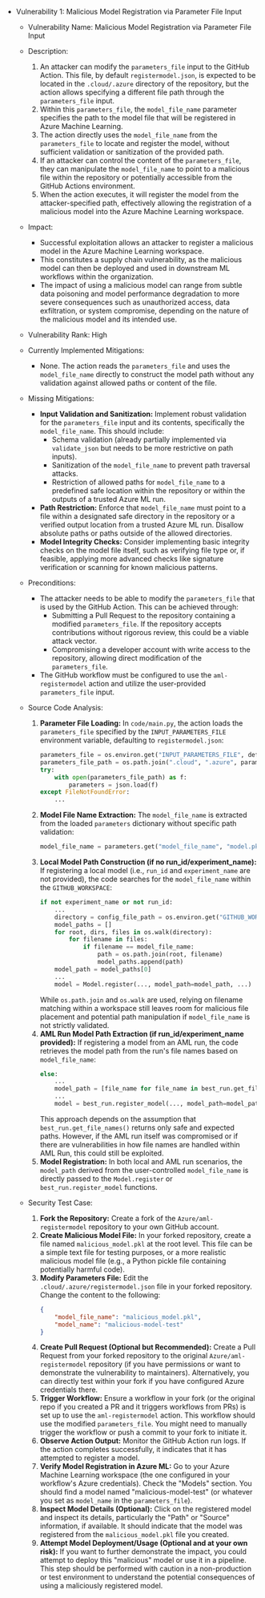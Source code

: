 - Vulnerability 1: Malicious Model Registration via Parameter File Input

  - Vulnerability Name: Malicious Model Registration via Parameter File Input
  - Description:
    1. An attacker can modify the `parameters_file` input to the GitHub Action. This file, by default `registermodel.json`, is expected to be located in the `.cloud/.azure` directory of the repository, but the action allows specifying a different file path through the `parameters_file` input.
    2. Within this `parameters_file`, the `model_file_name` parameter specifies the path to the model file that will be registered in Azure Machine Learning.
    3. The action directly uses the `model_file_name` from the `parameters_file` to locate and register the model, without sufficient validation or sanitization of the provided path.
    4. If an attacker can control the content of the `parameters_file`, they can manipulate the `model_file_name` to point to a malicious file within the repository or potentially accessible from the GitHub Actions environment.
    5. When the action executes, it will register the model from the attacker-specified path, effectively allowing the registration of a malicious model into the Azure Machine Learning workspace.
  - Impact:
    - Successful exploitation allows an attacker to register a malicious model in the Azure Machine Learning workspace.
    - This constitutes a supply chain vulnerability, as the malicious model can then be deployed and used in downstream ML workflows within the organization.
    - The impact of using a malicious model can range from subtle data poisoning and model performance degradation to more severe consequences such as unauthorized access, data exfiltration, or system compromise, depending on the nature of the malicious model and its intended use.
  - Vulnerability Rank: High
  - Currently Implemented Mitigations:
    - None. The action reads the `parameters_file` and uses the `model_file_name` directly to construct the model path without any validation against allowed paths or content of the file.
  - Missing Mitigations:
    - **Input Validation and Sanitization:** Implement robust validation for the `parameters_file` input and its contents, specifically the `model_file_name`. This should include:
        - Schema validation (already partially implemented via `validate_json` but needs to be more restrictive on path inputs).
        - Sanitization of the `model_file_name` to prevent path traversal attacks.
        - Restriction of allowed paths for `model_file_name` to a predefined safe location within the repository or within the outputs of a trusted Azure ML run.
    - **Path Restriction:** Enforce that `model_file_name` must point to a file within a designated safe directory in the repository or a verified output location from a trusted Azure ML run. Disallow absolute paths or paths outside of the allowed directories.
    - **Model Integrity Checks:** Consider implementing basic integrity checks on the model file itself, such as verifying file type or, if feasible, applying more advanced checks like signature verification or scanning for known malicious patterns.
  - Preconditions:
    - The attacker needs to be able to modify the `parameters_file` that is used by the GitHub Action. This can be achieved through:
        - Submitting a Pull Request to the repository containing a modified `parameters_file`. If the repository accepts contributions without rigorous review, this could be a viable attack vector.
        - Compromising a developer account with write access to the repository, allowing direct modification of the `parameters_file`.
    - The GitHub workflow must be configured to use the `aml-registermodel` action and utilize the user-provided `parameters_file` input.
  - Source Code Analysis:
    1. **Parameter File Loading:** In `code/main.py`, the action loads the `parameters_file` specified by the `INPUT_PARAMETERS_FILE` environment variable, defaulting to `registermodel.json`:
       ```python
       parameters_file = os.environ.get("INPUT_PARAMETERS_FILE", default="registermodel.json")
       parameters_file_path = os.path.join(".cloud", ".azure", parameters_file)
       try:
           with open(parameters_file_path) as f:
               parameters = json.load(f)
       except FileNotFoundError:
           ...
       ```
    2. **Model File Name Extraction:** The `model_file_name` is extracted from the loaded `parameters` dictionary without specific path validation:
       ```python
       model_file_name = parameters.get("model_file_name", "model.pkl")
       ```
    3. **Local Model Path Construction (if no run_id/experiment_name):** If registering a local model (i.e., `run_id` and `experiment_name` are not provided), the code searches for the `model_file_name` within the `GITHUB_WORKSPACE`:
       ```python
       if not experiment_name or not run_id:
           ...
           directory = config_file_path = os.environ.get("GITHUB_WORKSPACE", default=None)
           model_paths = []
           for root, dirs, files in os.walk(directory):
               for filename in files:
                   if filename == model_file_name:
                       path = os.path.join(root, filename)
                       model_paths.append(path)
           model_path = model_paths[0]
           ...
           model = Model.register(..., model_path=model_path, ...)
       ```
       While `os.path.join` and `os.walk` are used, relying on filename matching within a workspace still leaves room for malicious file placement and potential path manipulation if `model_file_name` is not strictly validated.
    4. **AML Run Model Path Extraction (if run_id/experiment_name provided):** If registering a model from an AML run, the code retrieves the model path from the run's file names based on `model_file_name`:
       ```python
       else:
           ...
           model_path = [file_name for file_name in best_run.get_file_names() if model_file_name in os.path.split(file_name)[-1]][0]
           ...
           model = best_run.register_model(..., model_path=model_path, ...)
       ```
       This approach depends on the assumption that `best_run.get_file_names()` returns only safe and expected paths. However, if the AML run itself was compromised or if there are vulnerabilities in how file names are handled within AML Run, this could still be exploited.
    5. **Model Registration:** In both local and AML run scenarios, the `model_path` derived from the user-controlled `model_file_name` is directly passed to the `Model.register` or `best_run.register_model` functions.

  - Security Test Case:
    1. **Fork the Repository:** Create a fork of the `Azure/aml-registermodel` repository to your own GitHub account.
    2. **Create Malicious Model File:** In your forked repository, create a file named `malicious_model.pkl` at the root level. This file can be a simple text file for testing purposes, or a more realistic malicious model file (e.g., a Python pickle file containing potentially harmful code).
    3. **Modify Parameters File:** Edit the `.cloud/.azure/registermodel.json` file in your forked repository. Change the content to the following:
       ```json
       {
           "model_file_name": "malicious_model.pkl",
           "model_name": "malicious-model-test"
       }
       ```
    4. **Create Pull Request (Optional but Recommended):** Create a Pull Request from your forked repository to the original `Azure/aml-registermodel` repository (if you have permissions or want to demonstrate the vulnerability to maintainers). Alternatively, you can directly test within your fork if you have configured Azure credentials there.
    5. **Trigger Workflow:** Ensure a workflow in your fork (or the original repo if you created a PR and it triggers workflows from PRs) is set up to use the `aml-registermodel` action. This workflow should use the modified `parameters_file`. You might need to manually trigger the workflow or push a commit to your fork to initiate it.
    6. **Observe Action Output:** Monitor the GitHub Action run logs. If the action completes successfully, it indicates that it has attempted to register a model.
    7. **Verify Model Registration in Azure ML:** Go to your Azure Machine Learning workspace (the one configured in your workflow's Azure credentials). Check the "Models" section. You should find a model named "malicious-model-test" (or whatever you set as `model_name` in the `parameters_file`).
    8. **Inspect Model Details (Optional):** Click on the registered model and inspect its details, particularly the "Path" or "Source" information, if available. It should indicate that the model was registered from the `malicious_model.pkl` file you created.
    9. **Attempt Model Deployment/Usage (Optional and at your own risk):** If you want to further demonstrate the impact, you could attempt to deploy this "malicious" model or use it in a pipeline. This step should be performed with caution in a non-production or test environment to understand the potential consequences of using a maliciously registered model.